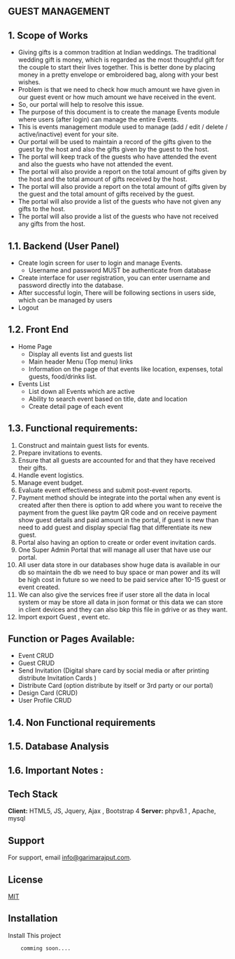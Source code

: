 ## GUEST MANAGEMENT
## 1.	Scope of Works
-	Giving gifts is a common tradition at Indian weddings. The traditional wedding gift is money, which is regarded as the most thoughtful gift for the couple to start their lives together. This is better done by placing money in a pretty envelope or embroidered bag, along with your best wishes.
-	Problem is that we need to check how much amount we have given in our guest event or how much amount we have received in the event. 
-	So, our portal will help to resolve this issue.
-	The purpose of this document is to create the manage Events module where users (after login) can manage the entire Events.
-	This is events management module used to manage (add / edit / delete / active/inactive) event for your site.
-	Our portal will be used to maintain a record of the gifts given to the guest by the host and also the gifts given by the guest to the host.
-	The portal will keep track of the guests who have attended the event and also the guests who have not attended the event.
-	The portal will also provide a report on the total amount of gifts given by the host and the total amount of gifts received by the host.
-	The portal will also provide a report on the total amount of gifts given by the guest and the total amount of gifts received by the guest.
-	The portal will also provide a list of the guests who have not given any gifts to the host.
-	The portal will also provide a list of the guests who have not received any gifts from the host.
## 1.1.	Backend (User Panel)
-	Create login screen for user to login and manage Events.
    -	Username and password MUST be authenticate from database
-	Create interface for user registration, you can enter username and password directly into the database.
-   After successful login, There will be following sections in users side, which can be managed by users 
-   Logout
## 1.2.	Front End
- Home Page
    - Display all events list and guests list
    - Main header Menu (Top menu) links
    - Information on the page of that events like location, expenses, total guests, food/drinks list.
- Events List
    - List down all Events which are active
    - Ability to search event based on title, date and location
    - Create detail page of each event
## 1.3.	Functional requirements: 
1.	Construct and maintain guest lists for events.
2.	Prepare invitations to events.
3.	Ensure that all guests are accounted for and that they have received their gifts.
4.	Handle event logistics.
5.	Manage event budget.
6.	Evaluate event effectiveness and submit post-event reports.
7.	Payment method should be integrate into the portal when any event is created after then there is option to add where you want to receive the payment from the guest like paytm QR code and on receive payment show guest details and paid amount in the portal, if guest is new than need to add guest and display special flag that differentiate its new guest.
8.	Portal also having an option to create or order event invitation cards.
9.	One Super Admin Portal that will manage all user that have use our portal.
10.	All user data store in our databases show huge data is available in our db so maintain the db we need to buy space or man power and its will be high cost in future so we need to be paid service after 10-15 guest or event created.
11.	We can also give the services free if user store all the data in local system or may be store all data in json format or this data we can store in client devices and they can also bkp this file in gdrive or as they want. 
12.	Import export Guest , event etc. 


## Function or Pages Available: 
-	Event CRUD
-	Guest CRUD
-	Send Invitation (Digital share card by social media or after printing distribute Invitation Cards )
-	Distribute Card (option distribute by itself or 3rd party or our portal)
-	Design Card (CRUD)
-	User Profile CRUD
## 1.4.	Non Functional requirements			
## 1.5.	Database Analysis
## 1.6.	Important Notes :

## Tech Stack

**Client:** HTML5, JS, Jquery, Ajax , Bootstrap 4
**Server:** phpv8.1 , Apache, mysql


## Support

For support, email info@garimarajput.com.

## License

[MIT](https://choosealicense.com/licenses/mit/)


## Installation

Install This project
```bash
    comming soon....
```

